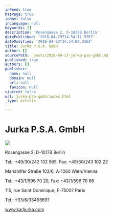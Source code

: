 ```yaml
---
inFeed: true
hasPage: true
inNav: false
inLanguage: null
keywords: []
description: 'Rosengasse 2, D-10178 Berlin'
datePublished: '2016-04-23T14:54:11.976Z'
dateModified: '2016-04-23T14:54:07.316Z'
title: Jurka P.S.A. GmbH
author: []
sourcePath: _posts/2016-04-17-jurka-psa-gmbh.md
published: true
authors: []
publisher:
  name: null
  domain: null
  url: null
  favicon: null
starred: false
url: jurka-psa-gmbh/index.html
_type: Article

---
```

# Jurka P.S.A. GmbH
![](https://the-grid-user-content.s3-us-west-2.amazonaws.com/59cb6437-655a-45fe-83a5-fb3d8786efc5.jpg)

Rosengasse 2, D-10178 Berlin

Tel.: +49/30/243 102 565, Fax: +49/30/243 102 22

Mariahilfer Straße 103/6, A-1060 Wien/Vienna

Tel.: +43/1/596 70 20, Fax: +43/1/596 70 66

115, rue Saint Dominique, F-75007 Paris

Tel.: +33/6/33498697

www.karljurka.com